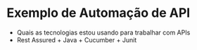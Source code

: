 # Exemplo de Automação de API

- Quais as tecnologias estou usando para trabalhar com APIs
- Rest Assured + Java + Cucumber + Junit
